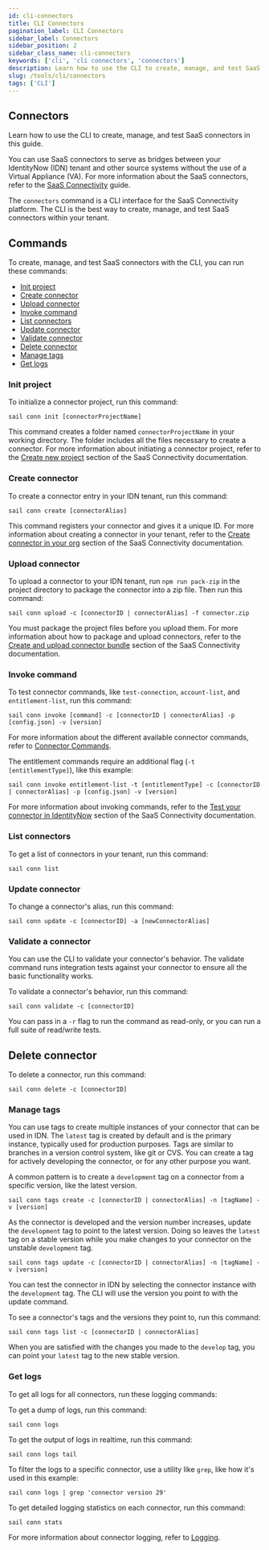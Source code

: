 ```yaml
---
id: cli-connectors
title: CLI Connectors
pagination_label: CLI Connectors
sidebar_label: Connectors
sidebar_position: 2
sidebar_class_name: cli-connectors
keywords: ['cli', 'cli connectors', 'connectors']
description: Learn how to use the CLI to create, manage, and test SaaS connectors in this guide.
slug: /tools/cli/connectors
tags: ['CLI']
---
```


## Connectors

Learn how to use the CLI to create, manage, and test SaaS connectors in this guide.

You can use SaaS connectors to serve as bridges between your IdentityNow (IDN) tenant and other source systems without the use of a Virtual Appliance (VA). For more information about the SaaS connectors, refer to the [SaaS Connectivity](https://developer.sailpoint.com/idn/docs/saas-connectivity) guide. 

The `connectors` command is a CLI interface for the SaaS Connectivity platform. The CLI is the best way to create, manage, and test SaaS connectors within your tenant. 

## Commands 

To create, manage, and test SaaS connectors with the CLI, you can run these commands: 

- [Init project](#init-project)
- [Create connector](#create-connector)
- [Upload connector](#upload-connector)
- [Invoke command](#invoke-command)
- [List connectors](#list-connectors)
- [Update connector](#update-connector)
- [Validate connector](#validate-a-connector)
- [Delete connector](#delete-connector)
- [Manage tags](#manage-tags)
- [Get logs](#get-logs)

### Init project

To initialize a connector project, run this command: 

```shell
sail conn init [connectorProjectName]
```

This command creates a folder named `connectorProjectName` in your working directory. The folder includes all the files necessary to create a connector. For more information about initiating a connector project, refer to the [Create new project](https://developer.sailpoint.com/idn/docs/saas-connectivity/prerequisites/#create-new-project) section of the SaaS Connectivity documentation. 

### Create connector

To create a connector entry in your IDN tenant, run this command:

```shell
sail conn create [connectorAlias]
```

This command registers your connector and gives it a unique ID. For more information about creating a connector in your tenant, refer to the [Create connector in your org](https://developer.sailpoint.com/idn/docs/saas-connectivity/test-build-deploy#create-connector-in-your-org) section of the SaaS Connectivity documentation. 

### Upload connector

To upload a connector to your IDN tenant, run `npm run pack-zip` in the project directory to package the connector into a zip file. Then run this command:

```shell
sail conn upload -c [connectorID | connectorAlias] -f connector.zip
```

You must package the project files before you upload them. For more information about how to package and upload connectors, refer to the [Create and upload connector bundle](https://developer.sailpoint.com/idn/docs/saas-connectivity/test-build-deploy/#create-and-upload-connector-bundle) section of the SaaS Connectivity documentation. 

### Invoke command

To test connector commands, like `test-connection`, `account-list`, and `entitlement-list`, run this command:

```shell
sail conn invoke [command] -c [connectorID | connectorAlias] -p [config.json] -v [version]
```

For more information about the different available connector commands, refer to [Connector Commands](https://developer.sailpoint.com/idn/docs/saas-connectivity/connector-commands).

The entitlement commands require an additional flag (`-t [entitlementType]`), like this example: 

```shell
sail conn invoke entitlement-list -t [entitlementType] -c [connectorID | connectorAlias] -p [config.json] -v [version]
```

For more information about invoking commands, refer to the [Test your connector in IdentityNow](https://developer.sailpoint.com/idn/docs/saas-connectivity/test-build-deploy#test-your-connector-in-identitynow) section of the SaaS Connectivity documentation. 

### List connectors

To get a list of connectors in your tenant, run this command:

```shell
sail conn list
```

### Update connector

To change a connector's alias, run this command:

```shell
sail conn update -c [connectorID] -a [newConnectorAlias]
```

### Validate a connector

You can use the CLI to validate your connector's behavior. The validate command runs integration tests against your connector to ensure all the basic functionality works. 

To validate a connector's behavior, run this command: 

```shell
sail conn validate -c [connectorID]
```

You can pass in a `-r` flag to run the command as read-only, or you can run a full suite of read/write tests. 

## Delete connector

To delete a connector, run this command:

```shell
sail conn delete -c [connectorID]
```

### Manage tags

You can use tags to create multiple instances of your connector that can be used in IDN. The `latest` tag is created by default and is the primary instance, typically used for production purposes. Tags are similar to branches in a version control system, like git or CVS. You can create a tag for actively developing the connector, or for any other purpose you want. 

A common pattern is to create a `development` tag on a connector from a specific version, like the latest version.

```shell
sail conn tags create -c [connectorID | connectorAlias] -n [tagName] -v [version]
```

As the connector is developed and the version number increases, update the `development` tag to point to the latest version. Doing so leaves the `latest` tag on a stable version while you make changes to your connector on the unstable `development` tag.

```shell
sail conn tags update -c [connectorID | connectorAlias] -n [tagName] -v [version]
```

You can test the connector in IDN by selecting the connector instance with the `development` tag. The CLI will use the version you point to with the update command.

To see a connector's tags and the versions they point to, run this command:

```shell
sail conn tags list -c [connectorID | connectorAlias]
```

When you are satisfied with the changes you made to the `develop` tag, you can point your `latest` tag to the new stable version.

### Get logs

To get all logs for all connectors, run these logging commands:

To get a dump of logs, run this command:

```shell
sail conn logs
```

To get the output of logs in realtime, run this command:

```shell
sail conn logs tail
```

To filter the logs to a specific connector, use a utility like `grep`, like how it's used in this example: 

```shell
sail conn logs | grep 'connector version 29'
```

To get detailed logging statistics on each connector, run this command:

```shell
sail conn stats
```

For more information about connector logging, refer to [Logging](https://developer.sailpoint.com/idn/docs/saas-connectivity/in-depth/logging/).